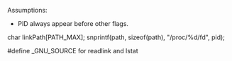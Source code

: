 Assumptions:
- PID always appear before other flags.


char linkPath[PATH_MAX];
snprintf(path, sizeof(path), "/proc/%d/fd", pid);

#define _GNU_SOURCE for readlink and lstat
